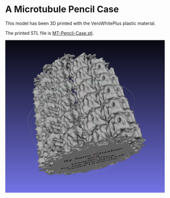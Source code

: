 # A Microtubule Pencil Case

This model has been 3D printed with the VeroWhitePlus plastic material.

The printed STL file is [MT-Pencil-Case.stl](./MT-Pencil-Case.stl). 

![MT-Pencil-Case](./MT-Pencil-Case.png "MT-Pencil-Case")
